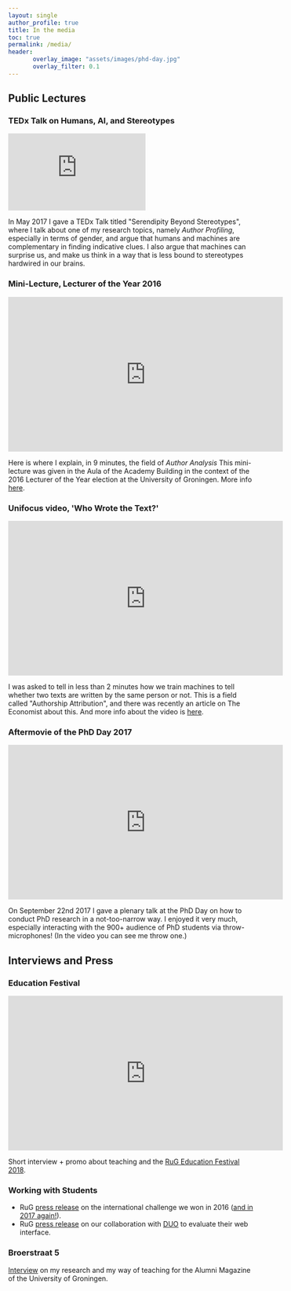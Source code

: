 ```yaml
---
layout: single
author_profile: true
title: In the media
toc: true
permalink: /media/
header: 
       overlay_image: "assets/images/phd-day.jpg"
       overlay_filter: 0.1
---
```

## Public Lectures

### TEDx Talk on Humans, AI, and Stereotypes

<iframe src="https://www.youtube.com/embed/NcyTQK-FaMM" width="280" height="157" frameborder="0"> </iframe>
<br>

In May 2017 I gave a TEDx Talk titled "Serendipity Beyond Stereotypes", 
where I talk about one of my research topics, namely _Author Profiling_, 
especially in terms of gender, and argue that humans and machines are complementary in finding indicative clues. 
I also argue that machines can surprise us, and make us think in a way that is less bound to stereotypes hardwired in our brains. 

###  Mini-Lecture, Lecturer of the Year 2016
<iframe src="https://www.youtube.com/embed/pBYdGZREvtw" width="560" height="315" frameborder="0"> </iframe>

Here is where I explain, in 9 minutes, the field of _Author Analysis_ This mini-lecture was given in the Aula of the Academy Building in the context of the 2016 Lecturer of the Year election at the University of Groningen. More info [here](https://www.rug.nl/about-us/news-and-events/events/lecturer-of-the-year/2016/dr-m.-nissim---faculty-of-arts).


### Unifocus video, 'Who Wrote the Text?'
  <iframe src="https://www.youtube.com/embed/CWii8QD92A8" width="560" height="315" frameborder="0"> </iframe>

I was asked to tell in less than 2 minutes how we train machines to tell whether two texts are written by the same person or not. This is a field called "Authorship Attribution", and there was recently an article on The Economist about this. And more info about the video is [here](https://www.rug.nl/about-us/news-and-events/news/archief2017/nieuwsberichten/0301-unifocusnissim).

### Aftermovie of the PhD Day 2017
  <iframe src="https://videopress.com/v/5sinTYDs" width="560" height="315" frameborder="0"> </iframe>

On September 22nd 2017 I gave a plenary talk at the PhD Day on how to conduct PhD research in a not-too-narrow way. I enjoyed it very much, especially interacting with the 900+ audience of PhD students via throw-microphones! (In the video you can see me throw one.) 

## Interviews and Press

### Education Festival
  <iframe src="https://www.youtube.com/embed/xE2BBWwGPcU" width="560" height="315" frameborder="0"> </iframe>

Short interview + promo about teaching and the [RuG Education Festival 2018](https://www.rug.nl/about-us/news-and-events/events/calendar/2018/education-festival).

### Working with Students
- RuG [press release](https://www.rug.nl/let/organization/actueel/nieuwsberichten-2016/2016-07-13-students-information-science-win-competition) on the international challenge we won in 2016 ([and in 2017 again!](http://pan.webis.de/clef17/pan17-web/author-profiling.html)).
- RuG [press release](https://www.rug.nl/let/organization/letteren-en-samenleving/mogelijkheden/master-students-collaborate-with-duo-in-a-user-interface-evaluation-project) on our collaboration with [DUO](https://duo.nl/) to evaluate their web interface.

### Broerstraat 5
[Interview](https://www.rug.nl/alumni/stay-involved/broerstraat-5/pdf-los-per-nummer/broerstraat5-2017-1-22-docent-van-het-jaar.pdf) on my research and my way of teaching for the Alumni Magazine of the University of Groningen.
